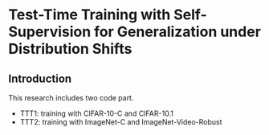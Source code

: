 # Test-Time Training with Self-Supervision for Generalization under Distribution Shifts

## Introduction
This research includes two code part. 
+ TTT1: training with CIFAR-10-C and CIFAR-10.1
+ TTT2: training with ImageNet-C and ImageNet-Video-Robust
